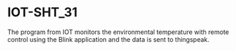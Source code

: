 # IOT-SHT_31
The program from IOT monitors the environmental temperature with remote control using the Blink application and the data is sent to thingspeak.
